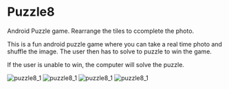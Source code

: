 # Puzzle8
Android Puzzle game. Rearrange the tiles to ccomplete the photo.

This is a fun android puzzle game where you can take a real time photo and shuffle the image.
The user then has to solve to puzzle to win the game.

If the user is unable to win, the computer will solve the puzzle.


![puzzle8_1](https://cloud.githubusercontent.com/assets/20585043/19240942/3a14aace-8f2a-11e6-88b1-ebb277eb0e2a.png)
![puzzle8_1](https://cloud.githubusercontent.com/assets/20585043/19240943/3a1a2b66-8f2a-11e6-915f-6fb3465b649f.png)
![puzzle8_1](https://cloud.githubusercontent.com/assets/20585043/19240945/3a2719f2-8f2a-11e6-8880-733214f07d3a.png)
![puzzle8_1](https://cloud.githubusercontent.com/assets/20585043/19240944/3a1e0826-8f2a-11e6-90d1-3cc038e22baa.png)




